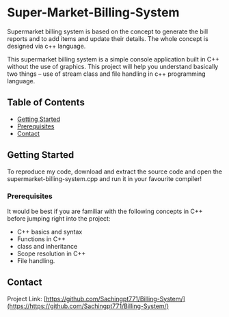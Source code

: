 # Super-Market-Billing-System
Supermarket billing system is based on the concept to generate the bill reports and to add items and update their details. The whole concept is designed via c++ language.

This supermarket billing system is a simple console application built in C++ without the use of graphics. This project will help you understand basically two things – use of stream class and file handling in c++ programming language.


<!-- TABLE OF CONTENTS -->
## Table of Contents

* [Getting Started](#getting-started)
* [Prerequisites](#prerequisites)
* [Contact](#contact)
<!-- GETTING STARTED -->
## Getting Started

To reproduce my code, download and extract the source code and open the supermarket-billing-system.cpp and run it in your favourite compiler!

### Prerequisites

It would be best if you are familiar with the following concepts in C++ before jumping right into the project:

* C++ basics and syntax
* Functions in C++
* class and inheritance
* Scope resolution in C++
* File handling.
<!-- CONTACT -->
## Contact
Project Link: [https://github.com/Sachingpt771/Billing-System/](https://https://github.com/Sachingpt771/Billing-System/)


